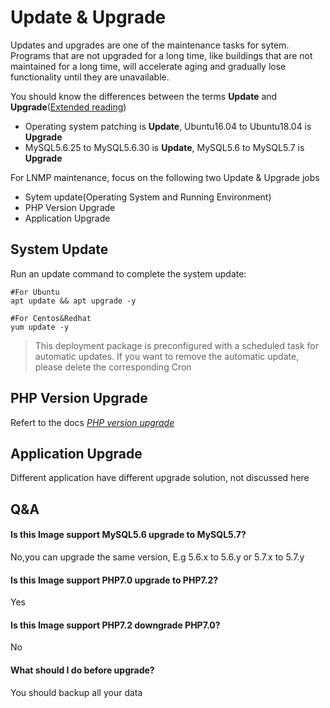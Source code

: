 # Update & Upgrade

Updates and upgrades are one of the maintenance tasks for sytem. Programs that are not upgraded for a long time, like buildings that are not maintained for a long time, will accelerate aging and gradually lose functionality until they are unavailable.

You should know the differences between the terms **Update** and **Upgrade**([Extended reading](https://support.websoft9.com/docs/faq/tech-upgrade.html#update-vs-upgrade))
- Operating system patching is **Update**, Ubuntu16.04 to Ubuntu18.04 is **Upgrade**
- MySQL5.6.25 to MySQL5.6.30 is **Update**, MySQL5.6 to MySQL5.7 is **Upgrade**

For LNMP maintenance, focus on the following two Update & Upgrade jobs

- Sytem update(Operating System and Running Environment) 
- PHP Version Upgrade
- Application Upgrade

## System Update

Run an update command to complete the system update:

``` shell
#For Ubuntu
apt update && apt upgrade -y

#For Centos&Redhat
yum update -y
```
> This deployment package is preconfigured with a scheduled task for automatic updates. If you want to remove the automatic update, please delete the corresponding Cron

## PHP Version Upgrade

Refert to the docs *[PHP version upgrade](https://support.websoft9.com/docs/linux/zh/lang-php.html#verion-upgrade)*

## Application Upgrade

Different application have different upgrade solution, not discussed here

## Q&A

#### Is this Image support MySQL5.6 upgrade to MySQL5.7?
No,you can upgrade the same version, E.g 5.6.x to 5.6.y   or  5.7.x to 5.7.y

#### Is this Image support PHP7.0 upgrade to PHP7.2?
Yes

#### Is this Image support PHP7.2 downgrade PHP7.0?
No

#### What should I do before upgrade?
You should backup all your data

